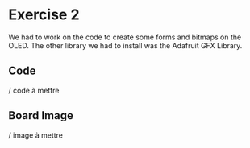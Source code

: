 # Exercise 2
We had to work on the code to create some forms and bitmaps on the OLED.
The other library we had to install was the Adafruit GFX Library.


## Code
 
 / code à mettre
  
  
  ## Board Image 
  
  / image à mettre
